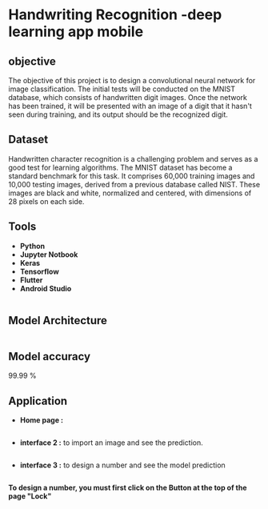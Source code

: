 # Handwriting Recognition -deep learning app mobile 

## objective
The objective of this project is to design a convolutional neural network for image classification. The initial tests will be conducted on the MNIST database, which consists of handwritten digit images. Once the network has been trained, it will be presented with an image of a digit that it hasn't seen during training, and its output should be the recognized digit.

## Dataset
Handwritten character recognition is a challenging problem and serves as a good test for learning algorithms. The MNIST dataset has become a standard benchmark for this task. It comprises 60,000 training images and 10,000 testing images, derived from a previous database called NIST. These images are black and white, normalized and centered, with dimensions of 28 pixels on each side.

## Tools
* **Python**
* **Jupyter Notbook**
* **Keras**
* **Tensorflow**
* **Flutter**
* **Android Studio**

![]()

## Model Architecture

![]()

## Model accuracy
99.99 %

## Application

* **Home page :**
  
![]()

* **interface 2 :**
to import an image and see the prediction.

![]()

* **interface 3 :**
to design a number and see the model prediction

![]()

**To design a number, you must first click on the Button at the top of the page "Lock"**


  






